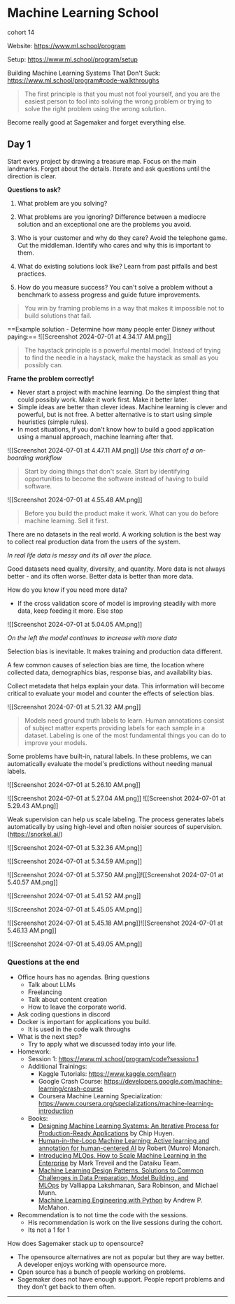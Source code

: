 # Machine Learning School

cohort 14

Website: https://www.ml.school/program

Setup: https://www.ml.school/program/setup

Building Machine Learning Systems That Don't Suck: https://www.ml.school/program#code-walkthroughs

> The first principle is that you must not fool yourself, and you are the easiest person to fool into solving the wrong problem or trying to solve the right problem using the wrong solution.


Become really good at Sagemaker and forget everything else. 

## Day 1

Start every project by drawing a treasure map. Focus on the main landmarks. Forget about the details. Iterate and ask questions until the direction is clear.

**Questions to ask?**

1. What problem are you solving?

2. What problems are you ignoring?
Difference between a mediocre solution and an exceptional one are the problems you avoid.

3. Who is your customer and why do they care?
Avoid the telephone game. Cut the middleman. Identify who cares and why this is important to them.

4. What do existing solutions look like?
Learn from past pitfalls and best practices.

5. How do you measure success?
You can't solve a problem without a benchmark to assess progress and guide future improvements.


>You win by framing problems in a way that makes it impossible not to build solutions that fail. 

==Example solution - Determine how many people enter Disney without paying:==
![[Screenshot 2024-07-01 at 4.34.17 AM.png]]

>The haystack principle is a powerful mental model. Instead of trying to find the needle in a haystack, make the haystack as small as you possibly can. 

**Frame the problem correctly!**

- Never start a project with machine learning. Do the simplest thing that could possibly work. Make it work first. Make it better later. 
- Simple ideas are better than clever ideas. Machine learning is clever and powerful, but is not free. A better alternative is to start using simple heuristics (simple rules).
- In most situations, if you don't know how to build a good application using a manual approach, machine learning after that. 

![[Screenshot 2024-07-01 at 4.47.11 AM.png]]
*Use this chart of a on-boarding workflow*

>Start by doing things that don't scale. Start by identifying opportunities to become the software instead of having to build software.


![[Screenshot 2024-07-01 at 4.55.48 AM.png]]


>Before you build the product make it work. What can you do before machine learning. Sell it first. 

There are no datasets in the real world. A working solution is the best way to collect real production data from the users of the system.

*In real life data is messy and its all over the place.*

Good datasets need quality, diversity, and quantity. More data is not always better - and its often worse. Better data is better than more data. 

How do you know if you need more data?
- If the cross validation score of model is improving steadily with more data, keep feeding it more. Else stop

![[Screenshot 2024-07-01 at 5.04.05 AM.png]]

*On the left the model continues to increase with more data*

Selection bias is inevitable. It makes training and production data different. 

A few common causes of selection bias are time, the location where collected data, demographics bias, response bias, and availability bias. 

Collect metadata that helps explain your data. This information will become critical to evaluate your model and counter the effects of selection bias. 

![[Screenshot 2024-07-01 at 5.21.32 AM.png]]

>Models need ground truth labels to learn. Human annotations consist of subject matter experts providing labels for each sample in a dataset. Labeling is one of the most fundamental things you can do to improve your models. 

Some problems have built-in, natural labels. In these problems, we can automatically evaluate the model's predictions without needing manual labels.

![[Screenshot 2024-07-01 at 5.26.10 AM.png]]

![[Screenshot 2024-07-01 at 5.27.04 AM.png]]
![[Screenshot 2024-07-01 at 5.29.43 AM.png]]

Weak supervision can help us scale labeling. The process generates labels automatically by using high-level and often noisier sources of supervision. (https://snorkel.ai/)

![[Screenshot 2024-07-01 at 5.32.36 AM.png]]


![[Screenshot 2024-07-01 at 5.34.59 AM.png]]

![[Screenshot 2024-07-01 at 5.37.50 AM.png]]![[Screenshot 2024-07-01 at 5.40.57 AM.png]]

![[Screenshot 2024-07-01 at 5.41.52 AM.png]]

![[Screenshot 2024-07-01 at 5.45.05 AM.png]]

![[Screenshot 2024-07-01 at 5.45.18 AM.png]]![[Screenshot 2024-07-01 at 5.46.13 AM.png]]

![[Screenshot 2024-07-01 at 5.49.05 AM.png]]
### Questions at the end

- Office hours has no agendas. Bring questions
	- Talk about LLMs
	- Freelancing
	- Talk about content creation
	- How to leave the corporate world.
- Ask coding questions in discord
- Docker is important for applications you build.
	- It is used in the code walk throughs
- What is the next step?
	- Try to apply what we discussed today into your life. 
- Homework: 
	- Session 1: https://www.ml.school/program/code?session=1
	- Additional Trainings:
		- Kaggle Tutorials: https://www.kaggle.com/learn
		- Google Crash Course: https://developers.google.com/machine-learning/crash-course
		- Coursera Machine Learning Specialization: https://www.coursera.org/specializations/machine-learning-introduction
	- Books:
		- [Designing Machine Learning Systems: An Iterative Process for Production-Ready Applications](https://amzn.to/43oZcZg) by Chip Huyen.
		- [Human-in-the-Loop Machine Learning: Active learning and annotation for human-centered AI](https://amzn.to/49hkmeM) by Robert (Munro) Monarch.
		- [Introducing MLOps. How to Scale Machine Learning in the Enterprise](https://amzn.to/456tq57) by Mark Treveil and the Dataiku Team.
		- [Machine Learning Design Patterns. Solutions to Common Challenges in Data Preparation, Model Building, and MLOps](https://amzn.to/3s2b9a4) by Valliappa Lakshmanan, Sara Robinson, and Michael Munn.
		- [Machine Learning Engineering with Python](https://amzn.to/3rcrY2b) by Andrew P. McMahon.
- Recommendation is to not time the code with the sessions. 
	- His recommendation is work on the live sessions during the cohort.
	- Its not a 1 for 1

How does Sagemaker stack up to opensource?
- The opensource alternatives are not as popular but they are way better. A developer enjoys working with opensource more. 
- Open source has a bunch of people working on problems. 
- Sagemaker does not have enough support. People report problems and they don't get back to them often.

_____

